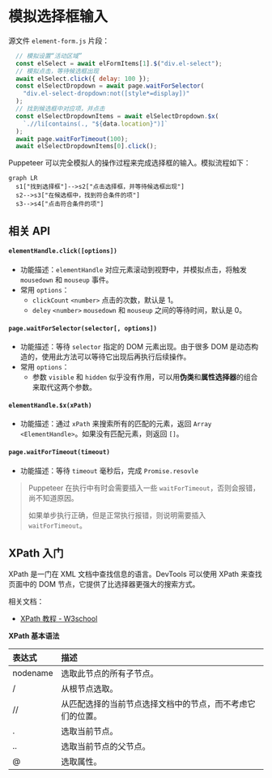 # 模拟选择框输入

源文件 `element-form.js` 片段：

```javascript
  // 模拟设置“活动区域”
  const elSelect = await elFormItems[1].$("div.el-select");
  // 模拟点击，等待候选框出现
  await elSelect.click({ delay: 100 });
  const elSelectDropdown = await page.waitForSelector(
    "div.el-select-dropdown:not([style*=display])"
  );
  // 找到候选框中对应项，并点击
  const elSelectDropdownItems = await elSelectDropdown.$x(
    `.//li[contains(., "${data.location}")]`
  );
  await page.waitForTimeout(100);
  await elSelectDropdownItems[0].click();
```

Puppeteer 可以完全模拟人的操作过程来完成选择框的输入。模拟流程如下：

```mermaid
graph LR
  s1["找到选择框"]-->s2["点击选择框，并等待候选框出现"]
  s2-->s3["在候选框中，找到符合条件的项"]
  s3-->s4["点击符合条件的项"]
```



## 相关 API

#### `elementHandle.click([options])`

- 功能描述：`elementHandle` 对应元素滚动到视野中，并模拟点击，将触发 `mousedown` 和 `mouseup` 事件。
- 常用 `options`：
  - `clickCount` `<number>` 点击的次数，默认是 1。
  - `deley` `<number>` `mousedown` 和 `mouseup` 之间的等待时间，默认是 0。



#### `page.waitForSelector(selector[, options])`

- 功能描述：等待 `selector` 指定的 DOM 元素出现。由于很多 DOM 是动态构造的，使用此方法可以等待它出现后再执行后续操作。
- 常用 `options`：
  - 参数 `visible` 和 `hidden` 似乎没有作用，可以用**伪类**和**属性选择器**的组合来取代这两个参数。



#### `elementHandle.$x(xPath)`

- 功能描述：通过 `xPath` 来搜索所有的匹配的元素，返回 `Array <ElementHandle>`。如果没有匹配元素，则返回 `[]`。



#### `page.waitForTimeout(timeout)`

- 功能描述：等待 `timeout` 毫秒后，完成 `Promise.resovle`

> Puppeteer 在执行中有时会需要插入一些 `waitForTimeout`，否则会报错，尚不知道原因。
>
> 如果单步执行正确，但是正常执行报错，则说明需要插入 `waitForTimeout`。



## XPath 入门

XPath 是一门在 XML 文档中查找信息的语言。DevTools 可以使用 XPath 来查找页面中的 DOM 节点，它提供了比选择器更强大的搜索方式。

相关文档：

- [XPath 教程 - W3school](https://www.w3school.com.cn/xpath/index.asp)

**XPath 基本语法**

| 表达式   | 描述                                                       |
| :------- | :--------------------------------------------------------- |
| nodename | 选取此节点的所有子节点。                                   |
| /        | 从根节点选取。                                             |
| //       | 从匹配选择的当前节点选择文档中的节点，而不考虑它们的位置。 |
| .        | 选取当前节点。                                             |
| ..       | 选取当前节点的父节点。                                     |
| @        | 选取属性。                                                 |


